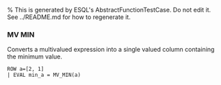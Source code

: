 % This is generated by ESQL's AbstractFunctionTestCase. Do not edit it. See ../README.md for how to regenerate it.

### MV MIN
Converts a multivalued expression into a single valued column containing the minimum value.

```esql
ROW a=[2, 1]
| EVAL min_a = MV_MIN(a)
```
